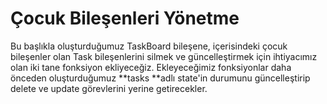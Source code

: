 # Çocuk Bileşenleri Yönetme

Bu başlıkla oluşturduğumuz TaskBoard bileşene, içerisindeki çocuk bileşenler olan Task bileşenlerini silmek ve güncelleştirmek için ihtiyacımız olan iki tane fonksiyon ekliyeceğiz. Ekleyeceğimiz fonksiyonlar daha önceden oluşturduğumuz **tasks **adlı state'in durumunu güncelleştirip delete ve update görevlerini yerine getirecekler.



